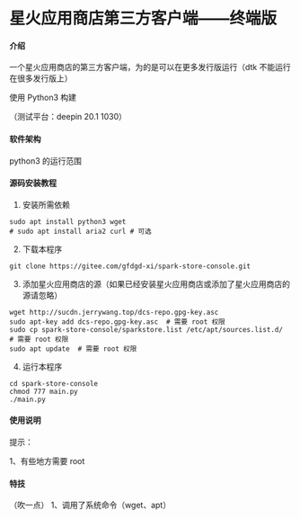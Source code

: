 # 星火应用商店第三方客户端——终端版

#### 介绍
一个星火应用商店的第三方客户端，为的是可以在更多发行版运行（dtk 不能运行在很多发行版上）

使用 Python3 构建

（测试平台：deepin 20.1 1030）

#### 软件架构
python3 的运行范围


#### 源码安装教程

1.  安装所需依赖

```
sudo apt install python3 wget
# sudo apt install aria2 curl # 可选 
```

2.  下载本程序

```
git clone https://gitee.com/gfdgd-xi/spark-store-console.git
```

3.  添加星火应用商店的源（如果已经安装星火应用商店或添加了星火应用商店的源请忽略）

```
wget http://sucdn.jerrywang.top/dcs-repo.gpg-key.asc
sudo apt-key add dcs-repo.gpg-key.asc  # 需要 root 权限
sudo cp spark-store-console/sparkstore.list /etc/apt/sources.list.d/  # 需要 root 权限
sudo apt update  # 需要 root 权限
```

4.  运行本程序

```
cd spark-store-console
chmod 777 main.py
./main.py
```


#### 使用说明

提示：

1、有些地方需要 root


#### 特技

（吹一点）
1、调用了系统命令（wget、apt）
